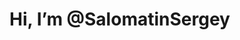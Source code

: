 # Hi, I’m @SalomatinSergey
<!---
## My training projects:

- Database
  - [Realm](https://github.com/SalomatinSergey/PlaceFinder)
  - [Firebase](https://github.com/SalomatinSergey/ToDoWithFirebase) 
  - [CoreData](https://github.com/SalomatinSergey/ToDoList)
  
- Networking 
  - [URLSession](https://github.com/SalomatinSergey/Networking/tree/master)
  - [Alamofire](https://github.com/SalomatinSergey/Networking/tree/master)
  
## How to reach me: 

  - [@Habr](https://career.habr.com/sith071)
  - [@Mail](mailto:salomatinsv8@gmail.com)


 - [@LinkedIn](https://www.linkedin.com/in/SalomatinSV)
--->
